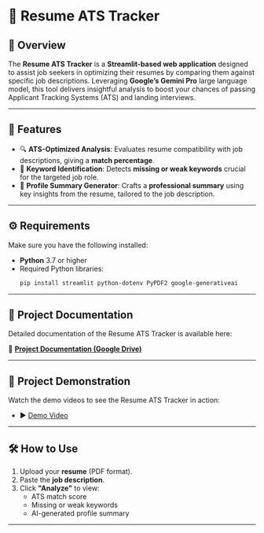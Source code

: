 # 📄 Resume ATS Tracker

## 🧩 Overview

The **Resume ATS Tracker** is a **Streamlit-based web application** designed to assist job seekers in optimizing their resumes by comparing them against specific job descriptions. Leveraging **Google’s Gemini Pro** large language model, this tool delivers insightful analysis to boost your chances of passing Applicant Tracking Systems (ATS) and landing interviews.

---

## 🚀 Features

- 🔍 **ATS-Optimized Analysis**: Evaluates resume compatibility with job descriptions, giving a **match percentage**.
- 🧠 **Keyword Identification**: Detects **missing or weak keywords** crucial for the targeted job role.
- 📝 **Profile Summary Generator**: Crafts a **professional summary** using key insights from the resume, tailored to the job description.

---

## ⚙️ Requirements

Make sure you have the following installed:

- **Python** 3.7 or higher  
- Required Python libraries:
  ```bash
  pip install streamlit python-dotenv PyPDF2 google-generativeai
  ```

---

## 📂 Project Documentation

Detailed documentation of the Resume ATS Tracker is available here:

📄 [**Project Documentation (Google Drive)**](https://drive.google.com/file/d/1KQp1rHct44qXDiZKux6ibcSEyR2b2KS3/view?usp=drive_link)

---

## 🎥 Project Demonstration

Watch the demo videos to see the Resume ATS Tracker in action:

- ▶️ [Demo Video](https://drive.google.com/file/d/17mVcmUIiODdAxRu9qiW7RdJulmJpvwMD/view?usp=drive_link)

---

## 🛠️ How to Use

1. Upload your **resume** (PDF format).
2. Paste the **job description**.
3. Click **"Analyze"** to view:
   - ATS match score
   - Missing or weak keywords
   - AI-generated profile summary

---
